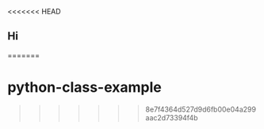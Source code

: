 <<<<<<< HEAD
## Hi 
=======
# python-class-example
>>>>>>> 8e7f4364d527d9d6fb00e04a299aac2d73394f4b
